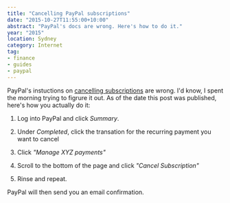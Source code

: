 ```yaml
---
title: "Cancelling PayPal subscriptions"
date: "2015-10-27T11:55:00+10:00"
abstract: "PayPal's docs are wrong. Here's how to do it."
year: "2015"
location: Sydney
category: Internet
tag:
- finance
- guides
- paypal
---
```

PayPal's instuctions on [cancelling subscriptions](https://www.paypal.com/selfhelp/article/FAQ1067/1) are wrong. I'd know, I spent the morning trying to figrure it out. As of the date this post was published, here's how you actually do it:

1. Log into PayPal and click *Summary*.

2. Under *Completed*, click the transation for the recurring payment you want to cancel

3. Click *"Manage XYZ payments"*

4. Scroll to the bottom of the page and click *"Cancel Subscription"*

5. Rinse and repeat.

PayPal will then send you an email confirmation.
